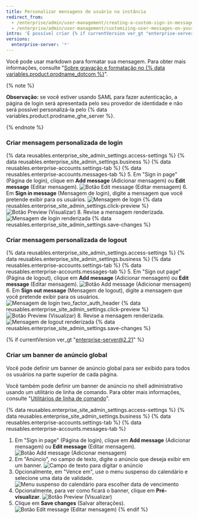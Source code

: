 ```yaml
---
title: Personalizar mensagens de usuário na instância
redirect_from:
  - /enterprise/admin/user-management/creating-a-custom-sign-in-message/
  - /enterprise/admin/user-management/customizing-user-messages-on-your-instance
intro: 'É possível criar {% if currentVersion ver_gt "enterprise-server@2.15" %}mensagens personalizadas que os usuários verão nas páginas de entrada e saída{% else %}uma mensagem personalizada que os usuários verão na página de entrada{% endif %}.'
versions:
  enterprise-server: '*'
---
```


Você pode usar markdown para formatar sua mensagem. Para obter mais informações, consulte "[Sobre gravação e formatação no {% data variables.product.prodname_dotcom %}](/articles/about-writing-and-formatting-on-github/)".

{% note %}

**Observação:** se você estiver usando SAML para fazer autenticação, a página de login será apresentada pelo seu provedor de identidade e não será possível personalizá-la pelo {% data variables.product.prodname_ghe_server %}.

{% endnote %}

### Criar mensagem personalizada de login

{% data reusables.enterprise_site_admin_settings.access-settings %}
{% data reusables.enterprise_site_admin_settings.business %}
{% data reusables.enterprise-accounts.settings-tab %}
{% data reusables.enterprise-accounts.messages-tab %}
5. Em "Sign in page" (Página de login), clique em **Add message** (Adicionar mensagem) ou **Edit message** (Editar mensagem). ![Botão Edit message (Editar mensagem)](/assets/images/enterprise/site-admin-settings/edit-message.png)
6. Em **Sign in message** (Mensagem de login), digite a mensagem que você pretende exibir para os usuários. ![Mensagem de login](/assets/images/enterprise/site-admin-settings/sign-in-message.png)
{% data reusables.enterprise_site_admin_settings.click-preview %}
  ![Botão Preview (Visualizar)](/assets/images/enterprise/site-admin-settings/sign-in-message-preview-button.png)
8. Revise a mensagem renderizada. ![Mensagem de login renderizada](/assets/images/enterprise/site-admin-settings/sign-in-message-rendered.png)
{% data reusables.enterprise_site_admin_settings.save-changes %}

### Criar mensagem personalizada de logout

{% data reusables.enterprise_site_admin_settings.access-settings %}
{% data reusables.enterprise_site_admin_settings.business %}
{% data reusables.enterprise-accounts.settings-tab %}
{% data reusables.enterprise-accounts.messages-tab %}
5. Em "Sign out page" (Página de logout), clique em **Add message** (Adicionar mensagem) ou **Edit message** (Editar mensagem). ![Botão Add message (Adicionar mensagem)](/assets/images/enterprise/site-admin-settings/sign-out-add-message-button.png)
6. Em **Sign out message** (Mensagem de logout), digite a mensagem que você pretende exibir para os usuários. ![Mensagem de login two_factor_auth_header](/assets/images/enterprise/site-admin-settings/sign-out-message.png)
{% data reusables.enterprise_site_admin_settings.click-preview %}
  ![Botão Preview (Visualizar)](/assets/images/enterprise/site-admin-settings/sign-out-message-preview-button.png)
8. Revise a mensagem renderizada. ![Mensagem de logout renderizada](/assets/images/enterprise/site-admin-settings/sign-out-message-rendered.png)
{% data reusables.enterprise_site_admin_settings.save-changes %}

{% if currentVersion ver_gt "enterprise-server@2.21" %}
### Criar um banner de anúncio global

Você pode definir um banner de anúncio global para ser exibido para todos os usuários na parte superior de cada página.

Você também pode definir um banner de anúncio no shell administrativo usando um utilitário de linha de comando. Para obter mais informações, consulte "[Utilitários de linha de comando](/enterprise/admin/configuration/command-line-utilities#ghe-announce)".

{% data reusables.enterprise_site_admin_settings.access-settings %}
{% data reusables.enterprise_site_admin_settings.business %}
{% data reusables.enterprise-accounts.settings-tab %}
{% data reusables.enterprise-accounts.messages-tab %}
1. Em "Sign in page" (Página de login), clique em **Add message** (Adicionar mensagem) ou **Edit message** (Editar mensagem). ![Botão Add message (Adicionar mensagem)](/assets/images/enterprise/site-admin-settings/add-announcement-button.png)
1. Em "Anúncio", no campo de texto, digite o anúncio que deseja exibir em um banner. ![Campo de texto para digitar o anúncio](/assets/images/enterprise/site-admin-settings/announcement-text-field.png)
1. Opcionalmente, em "Vence em", use o menu suspenso do calendário e selecione uma data de validade. ![Menu suspenso do calendário para escolher data de vencimento](/assets/images/enterprise/site-admin-settings/expiration-drop-down.png)
1. Opcionalmente, para ver como ficará o banner, clique em **Pré-visualizar**. ![Botão Preview (Visualizar)](/assets/images/enterprise/site-admin-settings/preview-announcement-button.png)
1. Clique em **Save changes** (Salvar alterações). ![Botão Edit message (Editar mensagem)](/assets/images/enterprise/site-admin-settings/save-announcement-button.png)
{% endif %}
